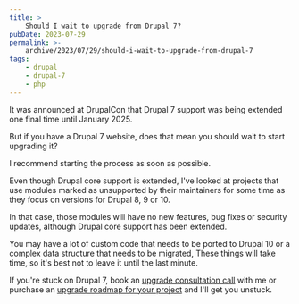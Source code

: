 ```yaml
---
title: >
    Should I wait to upgrade from Drupal 7?
pubDate: 2023-07-29
permalink: >-
    archive/2023/07/29/should-i-wait-to-upgrade-from-drupal-7
tags:
    - drupal
    - drupal-7
    - php
---
```


It was announced at DrupalCon that Drupal 7 support was being extended one final time until January 2025.

But if you have a Drupal 7 website, does that mean you should wait to start upgrading it?

I recommend starting the process as soon as possible.

Even though Drupal core support is extended, I've looked at projects that use modules marked as unsupported by their maintainers for some time as they focus on versions for Drupal 8, 9 or 10.

In that case, those modules will have no new features, bug fixes or security updates, although Drupal core support has been extended.

You may have a lot of custom code that needs to be ported to Drupal 10 or a complex data structure that needs to be migrated, These things will take time, so it's best not to leave it until the last minute.

If you're stuck on Drupal 7, book an [upgrade consultation call](https://www.oliverdavies.uk/call) with me or purchase an [upgrade roadmap for your project](https://www.oliverdavies.uk/drupal7) and I'll get you unstuck.
